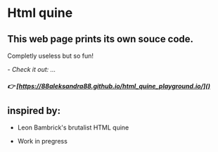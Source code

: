 # Html quine

## This web page prints its own souce code.

Completly useless but so fun!

_- Check it out: ..._

##### :point_right: [https://88aleksandra88.github.io/html_quine_playground.io/]()

## inspired by:

- Leon Bambrick's brutalist HTML quine

- Work in pregress
